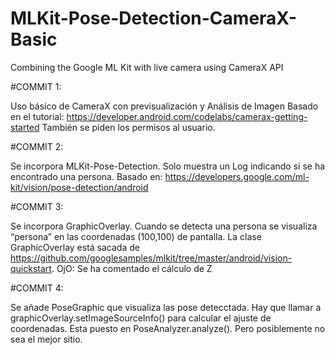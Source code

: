# MLKit-Pose-Detection-CameraX-Basic
Combining the Google ML Kit with live camera using CameraX API

#COMMIT 1:

Uso básico de CameraX con previsualización y Análisis de Imagen
Basado en el tutorial: https://developer.android.com/codelabs/camerax-getting-started
También se piden los permisos al usuario.

#COMMIT 2:

Se incorpora MLKit-Pose-Detection.
Solo muestra un Log indicando si se ha encontrado una persona.
Basado en: https://developers.google.com/ml-kit/vision/pose-detection/android

#COMMIT 3:

Se incorpora GraphicOverlay.
Cuando se detecta una persona se visualiza “persona” en las coordenadas (100,100) de pantalla.
La clase GraphicOverlay está sacada de https://github.com/googlesamples/mlkit/tree/master/android/vision-quickstart.
OjO: Se ha comentado el cálculo de Z

#COMMIT 4:

Se añade PoseGraphic que visualiza las pose detecctada.
Hay que llamar a graphicOverlay.setImageSourceInfo() para calcular el ajuste de coordenadas. Esta puesto en PoseAnalyzer.analyze(). Pero posiblemente no sea el mejor sitio.
